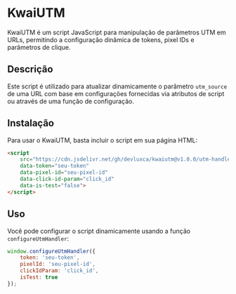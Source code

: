 # KwaiUTM

KwaiUTM é um script JavaScript para manipulação de parâmetros UTM em URLs, permitindo a configuração dinâmica de tokens, pixel IDs e parâmetros de clique.

## Descrição

Este script é utilizado para atualizar dinamicamente o parâmetro `utm_source` de uma URL com base em configurações fornecidas via atributos de script ou através de uma função de configuração.

## Instalação

Para usar o KwaiUTM, basta incluir o script em sua página HTML:

```html
<script 
    src="https://cdn.jsdelivr.net/gh/devluxca/kwaiutm@v1.0.0/utm-handler.js"
    data-token="seu-token"
    data-pixel-id="seu-pixel-id"
    data-click-id-param="click_id"
    data-is-test="false">
</script>
```

## Uso

Você pode configurar o script dinamicamente usando a função `configureUtmHandler`:

```javascript
window.configureUtmHandler({
    token: 'seu-token',
    pixelId: 'seu-pixel-id',
    clickIdParam: 'click_id',
    isTest: true
});
```